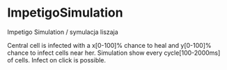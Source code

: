 # ImpetigoSimulation
Impetigo Simulation / symulacja liszaja

Central cell is infected with a x[0-100]% chance to heal and y[0-100]% chance to infect cells near her.
Simulation show every cycle[100-2000ms] of cells. Infect on click is possible.
